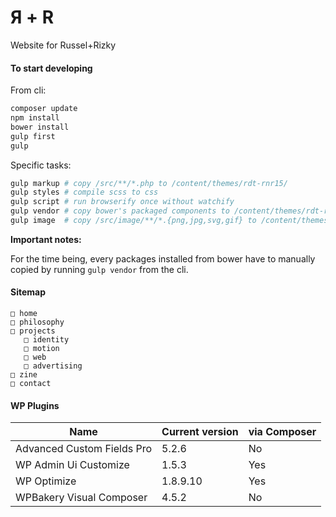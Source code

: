 # Я + R #

Website for Russel+Rizky

#### To start developing ####

From cli:

``` bash
composer update
npm install
bower install
gulp first
gulp

```

Specific tasks:

``` bash
gulp markup # copy /src/**/*.php to /content/themes/rdt-rnr15/
gulp styles # compile scss to css
gulp script # run browserify once without watchify
gulp vendor # copy bower's packaged components to /content/themes/rdt-rnr15/script/vendor/
gulp image  # copy /src/image/**/*.{png,jpg,svg,gif} to /content/themes/rdt-rnr15/uploads/images

```


**Important notes:**

For the time being, every packages installed from bower have to manually copied by running `gulp vendor` from the cli.


#### Sitemap ####

```
□ home
□ philosophy
□ projects
   □ identity
   □ motion
   □ web
   □ advertising
□ zine
□ contact

```

#### WP Plugins ####

| Name            | Current version | via Composer |
| --------------- | --------------- | ------------ |
| Advanced Custom Fields Pro | 5.2.6 | No |
| WP Admin Ui Customize | 1.5.3 | Yes |
| WP Optimize | 1.8.9.10 | Yes |
| WPBakery Visual Composer | 4.5.2 | No |